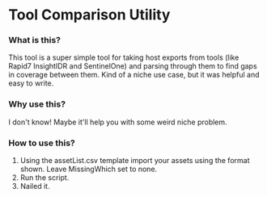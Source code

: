 # Tool Comparison Utility  
  
### What is this?  
This tool is a super simple tool for taking host exports from tools (like Rapid7 InsightIDR and SentinelOne) and parsing through them to find gaps in coverage between them. Kind of a niche use case, but it was helpful and easy to write.  
  
### Why use this?  
I don't know! Maybe it'll help you with some weird niche problem.  
  
### How to use this?
1. Using the assetList.csv template import your assets using the format shown. Leave MissingWhich set to none.
2. Run the script.
3. Nailed it.